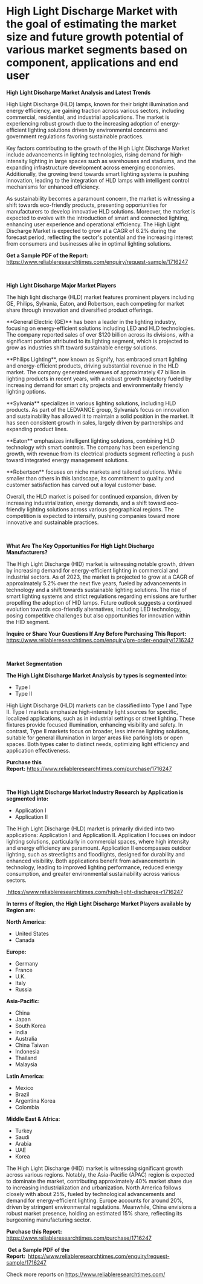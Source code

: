 <p><h1>High Light Discharge Market with the goal of estimating the market size and future growth potential of various market segments based on component, applications and end user</h1></p><p><strong>High Light Discharge Market Analysis and Latest Trends</strong></p>
<p><p>High Light Discharge (HLD) lamps, known for their bright illumination and energy efficiency, are gaining traction across various sectors, including commercial, residential, and industrial applications. The market is experiencing robust growth due to the increasing adoption of energy-efficient lighting solutions driven by environmental concerns and government regulations favoring sustainable practices.</p><p>Key factors contributing to the growth of the High Light Discharge Market include advancements in lighting technologies, rising demand for high-intensity lighting in large spaces such as warehouses and stadiums, and the expanding infrastructure development across emerging economies. Additionally, the growing trend towards smart lighting systems is pushing innovation, leading to the integration of HLD lamps with intelligent control mechanisms for enhanced efficiency.</p><p>As sustainability becomes a paramount concern, the market is witnessing a shift towards eco-friendly products, presenting opportunities for manufacturers to develop innovative HLD solutions. Moreover, the market is expected to evolve with the introduction of smart and connected lighting, enhancing user experience and operational efficiency. The High Light Discharge Market is expected to grow at a CAGR of 6.2% during the forecast period, reflecting the sector's potential and the increasing interest from consumers and businesses alike in optimal lighting solutions.</p></p>
<p><strong>Get a Sample PDF of the Report:&nbsp;</strong> <a href="https://www.reliableresearchtimes.com/enquiry/request-sample/1716247?utm_campaign=3088&utm_medium=2&utm_source=Github&utm_content=ia&utm_term=28032025&utm_id=high-light-discharge">https://www.reliableresearchtimes.com/enquiry/request-sample/1716247</a></p>
<p>&nbsp;</p>
<p><strong>High Light Discharge Major Market Players</strong></p>
<p><p>The high light discharge (HLD) market features prominent players including GE, Philips, Sylvania, Eaton, and Robertson, each competing for market share through innovation and diversified product offerings.</p><p>**General Electric (GE)** has been a leader in the lighting industry, focusing on energy-efficient solutions including LED and HLD technologies. The company reported sales of over $120 billion across its divisions, with a significant portion attributed to its lighting segment, which is projected to grow as industries shift toward sustainable energy solutions.</p><p>**Philips Lighting**, now known as Signify, has embraced smart lighting and energy-efficient products, driving substantial revenue in the HLD market. The company generated revenues of approximately €7 billion in lighting products in recent years, with a robust growth trajectory fueled by increasing demand for smart city projects and environmentally friendly lighting options.</p><p>**Sylvania** specializes in various lighting solutions, including HLD products. As part of the LEDVANCE group, Sylvania’s focus on innovation and sustainability has allowed it to maintain a solid position in the market. It has seen consistent growth in sales, largely driven by partnerships and expanding product lines.</p><p>**Eaton** emphasizes intelligent lighting solutions, combining HLD technology with smart controls. The company has been experiencing growth, with revenue from its electrical products segment reflecting a push toward integrated energy management solutions.</p><p>**Robertson** focuses on niche markets and tailored solutions. While smaller than others in this landscape, its commitment to quality and customer satisfaction has carved out a loyal customer base.</p><p>Overall, the HLD market is poised for continued expansion, driven by increasing industrialization, energy demands, and a shift toward eco-friendly lighting solutions across various geographical regions. The competition is expected to intensify, pushing companies toward more innovative and sustainable practices.</p></p>
<p>&nbsp;</p>
<p><strong>What Are The Key Opportunities For High Light Discharge Manufacturers?</strong></p>
<p><p>The High Light Discharge (HID) market is witnessing notable growth, driven by increasing demand for energy-efficient lighting in commercial and industrial sectors. As of 2023, the market is projected to grow at a CAGR of approximately 5.2% over the next five years, fueled by advancements in technology and a shift towards sustainable lighting solutions. The rise of smart lighting systems and strict regulations regarding emissions are further propelling the adoption of HID lamps. Future outlook suggests a continued evolution towards eco-friendly alternatives, including LED technology, posing competitive challenges but also opportunities for innovation within the HID segment.</p></p>
<p><strong>Inquire or Share Your Questions If Any Before Purchasing This Report:</strong> <a href="https://www.reliableresearchtimes.com/enquiry/pre-order-enquiry/1716247?utm_campaign=3088&utm_medium=2&utm_source=Github&utm_content=ia&utm_term=28032025&utm_id=high-light-discharge">https://www.reliableresearchtimes.com/enquiry/pre-order-enquiry/1716247</a></p>
<p>&nbsp;</p>
<p><strong>Market Segmentation</strong></p>
<p><strong>The High Light Discharge Market Analysis by types is segmented into:</strong></p>
<p><ul><li>Type I</li><li>Type II</li></ul></p>
<p><p>High Light Discharge (HLD) markets can be classified into Type I and Type II. Type I markets emphasize high-intensity light sources for specific, localized applications, such as in industrial settings or street lighting. These fixtures provide focused illumination, enhancing visibility and safety. In contrast, Type II markets focus on broader, less intense lighting solutions, suitable for general illumination in larger areas like parking lots or open spaces. Both types cater to distinct needs, optimizing light efficiency and application effectiveness.</p></p>
<p><strong>Purchase this Report:&nbsp;</strong><a href="https://www.reliableresearchtimes.com/purchase/1716247?utm_campaign=3088&utm_medium=2&utm_source=Github&utm_content=ia&utm_term=28032025&utm_id=high-light-discharge">https://www.reliableresearchtimes.com/purchase/1716247</a></p>
<p>&nbsp;</p>
<p><strong>The High Light Discharge Market Industry Research by Application is segmented into:</strong></p>
<p><ul><li>Application I</li><li>Application II</li></ul></p>
<p><p>The High Light Discharge (HLD) market is primarily divided into two applications: Application I and Application II. Application I focuses on indoor lighting solutions, particularly in commercial spaces, where high intensity and energy efficiency are paramount. Application II encompasses outdoor lighting, such as streetlights and floodlights, designed for durability and enhanced visibility. Both applications benefit from advancements in technology, leading to improved lighting performance, reduced energy consumption, and greater environmental sustainability across various sectors.</p></p>
<p><a href="https://www.reliableresearchtimes.com/high-light-discharge-r1716247?utm_campaign=3088&utm_medium=2&utm_source=Github&utm_content=ia&utm_term=28032025&utm_id=high-light-discharge">&nbsp;https://www.reliableresearchtimes.com/high-light-discharge-r1716247</a></p>
<p><strong>In terms of Region, the High Light Discharge Market Players available by Region are:</strong></p>
<p>
    <p> <strong> North America: </strong>
        <ul>
            <li>United States</li>
            <li>Canada</li>
        </ul>
        </p> 
    <p> <strong> Europe: </strong>
        <ul>
            <li>Germany</li>
            <li>France</li>
            <li>U.K.</li>
            <li>Italy</li>
            <li>Russia</li>
        </ul>
        </p> 
    <p> <strong> Asia-Pacific: </strong>
        <ul>
            <li>China</li>
            <li>Japan</li>
            <li>South Korea</li>
            <li>India</li>
            <li>Australia</li>
            <li>China Taiwan</li>
            <li>Indonesia</li>
            <li>Thailand</li>
            <li>Malaysia</li>
        </ul>
        </p> 
    <p> <strong> Latin America: </strong>
        <ul>
            <li>Mexico</li>
            <li>Brazil</li>
            <li>Argentina Korea</li>
            <li>Colombia</li>
        </ul>
        </p> 
    <p> <strong> Middle East & Africa: </strong>
        <ul>
            <li>Turkey</li>
            <li>Saudi</li>
            <li>Arabia</li>
            <li>UAE</li>
            <li>Korea</li>
        </ul>
    </p>
    </p>
<p><p>The High Light Discharge (HID) market is witnessing significant growth across various regions. Notably, the Asia-Pacific (APAC) region is expected to dominate the market, contributing approximately 40% market share due to increasing industrialization and urbanization. North America follows closely with about 25%, fueled by technological advancements and demand for energy-efficient lighting. Europe accounts for around 20%, driven by stringent environmental regulations. Meanwhile, China envisions a robust market presence, holding an estimated 15% share, reflecting its burgeoning manufacturing sector.</p></p>
<p><strong>Purchase this Report: </strong><a href="https://www.reliableresearchtimes.com/purchase/1716247?utm_campaign=3088&utm_medium=2&utm_source=Github&utm_content=ia&utm_term=28032025&utm_id=high-light-discharge">https://www.reliableresearchtimes.com/purchase/1716247</a></p>
<p>&nbsp;<strong>Get a Sample PDF of the Report:&nbsp;&nbsp;</strong><a href="https://www.reliableresearchtimes.com/enquiry/request-sample/1716247?utm_campaign=3088&utm_medium=2&utm_source=Github&utm_content=ia&utm_term=28032025&utm_id=high-light-discharge">https://www.reliableresearchtimes.com/enquiry/request-sample/1716247</a></p>
<p><strong></strong></p>
<p>Check more reports on <a href="https://www.reliableresearchtimes.com/?utm_campaign=3088&utm_medium=2&utm_source=Github&utm_content=ia&utm_term=28032025&utm_id=high-light-discharge">https://www.reliableresearchtimes.com/</a></p>